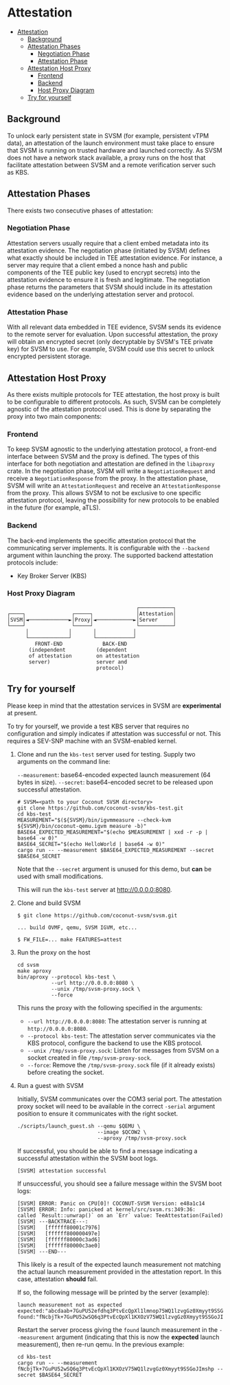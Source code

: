 # Attestation

<!--toc:start-->
- [Attestation](#attestation)
  - [Background](#background)
  - [Attestation Phases](#attestation-phases)
    - [Negotiation Phase](#negotiation-phase)
    - [Attestation Phase](#attestation-phase)
  - [Attestation Host Proxy](#attestation-host-proxy)
    - [Frontend](#frontend)
    - [Backend](#backend)
    - [Host Proxy Diagram](#host-proxy-diagram)
  - [Try for yourself](#try-for-yourself)
<!--toc:end-->

## Background

To unlock early persistent state in SVSM (for example, persistent vTPM data), an
attestation of the launch environment must take place to ensure that SVSM is
running on trusted hardware and launched correctly. As SVSM does not have a
network stack available, a proxy runs on the host that facilitate attestation
between SVSM and a remote verification server such as KBS.

## Attestation Phases

There exists two consecutive phases of attestation:

### Negotiation Phase

Attestation servers usually require that a client embed metadata into its
attestation evidence. The negotiation phase (initiated by SVSM) defines what
exactly should be included in TEE attestation evidence. For instance, a server
may require that a client embed a nonce hash and public components of the TEE
public key (used to encrypt secrets) into the attestation evidence to ensure it
is fresh and legitimate. The negotiation phase returns the parameters that SVSM
should include in its attestation evidence based on the underlying attestation
server and protocol.

### Attestation Phase

With all relevant data embedded in TEE evidence, SVSM sends its evidence to the
remote server for evaluation. Upon successful attestation, the proxy will obtain
an encrypted secret (only decryptable by SVSM's TEE private key) for SVSM to
use. For example, SVSM could use this secret to unlock encrypted persistent
storage.

## Attestation Host Proxy

As there exists multiple protocols for TEE attestation, the host proxy is built
to be configurable to different protocols. As such, SVSM can be completely
agnostic of the attestation protocol used. This is done by separating the proxy
into two main components:

### Frontend

To keep SVSM agnostic to the underlying attestation protocol, a front-end
interface between SVSM and the proxy is defined. The types of this interface for
both negotiation and attestation are defined in the `libaproxy` crate. In the
negotiation phase, SVSM will write a `NegotiationRequest` and receive a
`NegotiationResponse` from the proxy. In the attestation phase, SVSM will write
an `AttestationRequest` and receive an `AttestationResponse` from the proxy.
This allows SVSM to not be exclusive to one specific attestation protocol,
leaving the possibility for new protocols to be enabled in the future (for
example, aTLS).

### Backend

The back-end implements the specific attestation protocol that the communicating
server implements. It is configurable with the `--backend` argument within
launching the proxy. The supported backend attestation protocols include:

- Key Broker Server (KBS)

### Host Proxy Diagram

```text
                                          ┌───────────┐
┌────┐               ┌─────┐              │Attestation│
│SVSM│◄─────────────►│Proxy│◄────────────►│Server     │
└────┘               └─────┘              └───────────┘
      │             │       │            │
      └─────────────┘       └────────────┘
         FRONT-END             BACK-END
       (independent          (dependent
       of attestation        on attestation
       server)               server and
                             protocol)
```

## Try for yourself

Please keep in mind that the attestation services in SVSM are **experimental**
at present.

To try for yourself, we provide a test KBS server that requires no configuration
and simply indicates if attestation was successful or not. This requires a
SEV-SNP machine with an SVSM-enabled kernel.

1. Clone and run the `kbs-test` server used for testing. Supply two arguments
   on the command line:

   `--measurement`: base64-encoded expected launch measurement (64 bytes in size).
   `--secret`: base64-encoded secret to be released upon successful attestation.

    ```shell
    # SVSM=<path to your Coconut SVSM directory>
    git clone https://github.com/coconut-svsm/kbs-test.git
    cd kbs-test
    MEASUREMENT="$(${SVSM}/bin/igvmmeasure --check-kvm ${SVSM}/bin/coconut-qemu.igvm measure -b)"
    BASE64_EXPECTED_MEASUREMENT="$(echo $MEASUREMENT | xxd -r -p | base64 -w 0)"
    BASE64_SECRET="$(echo HelloWorld | base64 -w 0)"
    cargo run -- --measurement $BASE64_EXPECTED_MEASUREMENT --secret $BASE64_SECRET
    ```

    Note that the `--secret` argument is unused for this demo, but **can** be used
    with small modifications.

    This will run the `kbs-test` server at <http://0.0.0.0:8080>.

2. Clone and build SVSM

    ```text
    $ git clone https://github.com/coconut-svsm/svsm.git
    
    ... build OVMF, qemu, SVSM IGVM, etc...
    
    $ FW_FILE=... make FEATURES=attest
    ```

3. Run the proxy on the host

   ```shell
   cd svsm
   make aproxy
   bin/aproxy --protocol kbs-test \ 
              --url http://0.0.0.0:8080 \
              --unix /tmp/svsm-proxy.sock \
              --force
   ```

   This runs the proxy with the following specified in the arguments:

   - `--url http://0.0.0.0:8080`: The attestation server is running at
     `http://0.0.0.0:8080`.
   - `--protocol kbs-test`: The attestation server communicates via the KBS
     protocol, configure the backend to use the KBS protocol.
   - `--unix /tmp/svsm-proxy.sock`: Listen for messages from SVSM on a socket
     created in file `/tmp/svsm-proxy-sock`.
   - `--force`: Remove the `/tmp/svsm-proxy.sock` file (if it already exists)
     before creating the socket.

4. Run a guest with SVSM

   Initially, SVSM communicates over the COM3 serial port. The attestation proxy
   socket will need to be available in the correct `-serial` argument position to
   ensure it communicates with the right socket.

   ```shell
   ./scripts/launch_guest.sh --qemu $QEMU \
                             --image $QCOW2 \
                             --aproxy /tmp/svsm-proxy.sock
    ```

    If successful, you should be able to find a message indicating a successful
    attestation within the SVSM boot logs.

    ```text
    [SVSM] attestation successful
    ```

    If unsuccessful, you should see a failure message within the SVSM boot logs:

    ```text
    [SVSM] ERROR: Panic on CPU[0]! COCONUT-SVSM Version: e48a1c14
    [SVSM] ERROR: Info: panicked at kernel/src/svsm.rs:349:36:
    called `Result::unwrap()` on an `Err` value: TeeAttestation(Failed)
    [SVSM] ---BACKTRACE---:
    [SVSM]   [ffffff80001c7976]
    [SVSM]   [ffffff800000497e]
    [SVSM]   [ffffff80000c3ad6]
    [SVSM]   [ffffff80000c3ae0]
    [SVSM] ---END---
    ```

    This likely is a result of the expected launch measurement not matching the
    actual launch measurement provided in the attestation report. In this case,
    attestation **should** fail.

    If so, the following message will be printed by the server (example):

    ```text
    launch measurement not as expected
    expected:"abcdaab+7GuPU52efdhq3PtvEcQpXl1lmnop75WQ1lzvgGz0Xmyyt9SSGoJImshp"
    found:"fNcbjTk+7GuPU52wSQ6q3PtvEcQpXl1KXOzV75WQ1lzvgGz0Xmyyt9SSGoJImshp"
    ```

    Restart the server process giving the `found` launch measurement in the
    `--measurement` argument (indicating that this is now the **expected** launch
    measurement), then re-run qemu. In the previous example:

    ```shell
    cd kbs-test
    cargo run -- --measurement fNcbjTk+7GuPU52wSQ6q3PtvEcQpXl1KXOzV75WQ1lzvgGz0Xmyyt9SSGoJImshp --secret $BASE64_SECRET
    ```
